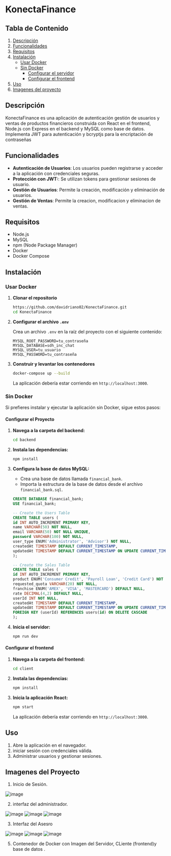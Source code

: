 # **KonectaFinance**

## **Tabla de Contenido**

1. [Descripción](#descripción)
2. [Funcionalidades](#funcionalidades)
3. [Requisitos](#requisitos)
4. [Instalación](#instalación)
   - [Usar Docker](#usar-docker)
   - [Sin Docker](#sin-docker)
     - [Configurar el servidor](#configurar-el-servidor)
     - [Configurar el frontend](#configurar-el-frontend)
5. [Uso](#uso)
6. [Imagenes del proyecto ](#imagenes-del-proyecto)


## **Descripción**

KonectaFinance es una aplicación de autenticación  gestión de usuarios y ventas de productos financieros construida con React en el frontend, Node.js con Express en el backend y MySQL como base de datos. Implementa JWT para autenticación y bcryptjs para la encriptación de contraseñas

## **Funcionalidades**

- **Autenticación de Usuarios**: Los usuarios pueden registrarse y acceder a la aplicación con credenciales seguras.
- **Protección con JWT:**: Se utilizan tokens para gestionar sesiones de usuario.
- **Gestión de Usuarios**: Permite la creación, modificación y eliminación de usuarios.
- **Gestión de Ventas**: Permite la creacion, modificacion y eliminacion de ventas.

## **Requisitos**

- Node.js
- MySQL
- npm (Node Package Manager)
- Docker
- Docker Compose

## **Instalación**

### **Usar Docker**

1. **Clonar el repositorio**

    ```bash
    https://github.com/davidriano02/KonectaFinance.git
    cd KonectaFinance
    ```

2. **Configurar el archivo `.env`**

    Crea un archivo `.env` en la raíz del proyecto con el siguiente contenido:

    ```
    MYSQL_ROOT_PASSWORD=tu_contraseña
    MYSQL_DATABASE=sdh_inc_chat
    MYSQL_USER=tu_usuario
    MYSQL_PASSWORD=tu_contraseña
    ```

3. **Construir y levantar los contenedores**

    ```bash
    docker-compose up --build
    ```

    La aplicación debería estar corriendo en `http://localhost:3000`.



### **Sin Docker**

Si prefieres instalar y ejecutar la aplicación sin Docker, sigue estos pasos:

#### **Configurar el Proyecto**

1. **Navega a la carpeta del backend:**

    ```bash
    cd backend
    ```
2. **Instala las dependencias:**  

     ```bash
    npm install
    ```
3. **Configura la base de datos MySQL:**

    - Crea una base de datos llamada `financial_bank`.
    - Importa la estructura de la base de datos desde el archivo `financial_bank.sql`.

    ```sql
   CREATE DATABASE financial_bank;
   USE financial_bank;
   
   -- Create the Users Table
   CREATE TABLE users (
   id INT AUTO_INCREMENT PRIMARY KEY,
   name VARCHAR(50) NOT NULL,
   email VARCHAR(50) NOT NULL UNIQUE,
   password VARCHAR(100) NOT NULL,
   user_type ENUM('Administrator', 'Advisor') NOT NULL,
   createdAt TIMESTAMP DEFAULT CURRENT_TIMESTAMP,
   updatedAt TIMESTAMP DEFAULT CURRENT_TIMESTAMP ON UPDATE CURRENT_TIMESTAMP
   );
   
   -- Create the Sales Table
   CREATE TABLE sales (
   id INT AUTO_INCREMENT PRIMARY KEY,
   product ENUM('Consumer Credit', 'Payroll Loan', 'Credit Card') NOT NULL,
   requested_quota VARCHAR(20) NOT NULL,
   franchise ENUM('AMEX', 'VISA', 'MASTERCARD') DEFAULT NULL,
   rate DECIMAL(4,2) DEFAULT NULL,
   userId INT NOT NULL,
   createdAt TIMESTAMP DEFAULT CURRENT_TIMESTAMP,
   updatedAt TIMESTAMP DEFAULT CURRENT_TIMESTAMP ON UPDATE CURRENT_TIMESTAMP,
   FOREIGN KEY (userId) REFERENCES users(id) ON DELETE CASCADE
   );
    ```

4. **Inicia el servidor:**

    ```bash
    npm run dev
    ```

#### **Configurar el frontend**

1. **Navega a la carpeta del frontend:**

    ```bash
    cd client
    ```

2. **Instala las dependencias:**

    ```bash
    npm install
    ```

3. **Inicia la aplicación React:**

    ```bash
    npm start
    ```

    La aplicación debería estar corriendo en `http://localhost:3000`.

## **Uso**

1. Abre la aplicación en el navegador.
2. iniciar sesión con credenciales válida.
3. Administrar usuarios y gestionar sesiones.


## **Imagenes del Proyecto**

1. Inicio de Sesión.
   
![image](https://github.com/user-attachments/assets/b9a514a3-4a5d-44c1-a7b5-46f197e478ff)


2. interfaz del administrador.
   
![image](https://github.com/user-attachments/assets/331eea0f-1f6c-4ca9-b9f0-c557e6652cb5)
![image](https://github.com/user-attachments/assets/55d58822-c941-4b59-852e-d54ef4506b0b)
![image](https://github.com/user-attachments/assets/5fc6ee4f-5b91-4580-a936-109a39b36f23)



3. Interfaz del Asesro

  ![image](https://github.com/user-attachments/assets/f6962cb2-6524-4371-b2fc-09106e473c88)
  ![image](https://github.com/user-attachments/assets/004b9f14-fafe-490f-aa7c-f75063ba3bb8)
  ![image](https://github.com/user-attachments/assets/1afe00af-dfdf-4ea9-b797-e3a9e6e76822)




5. Contenedor de Docker con Imagen del Servidor, CLiente (frontend)y base de datos .
   





